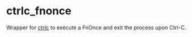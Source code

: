 # ctrlc_fnonce
Wrapper for [ctrlc](https://crates.io/crates/ctrlc) to execute a FnOnce and exit the process upon Ctrl-C.

